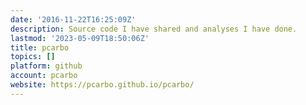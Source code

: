 ```yaml
---
date: '2016-11-22T16:25:09Z'
description: Source code I have shared and analyses I have done.
lastmod: '2023-05-09T18:50:06Z'
title: pcarbo
topics: []
platform: github
account: pcarbo
website: https://pcarbo.github.io/pcarbo/
---
```


